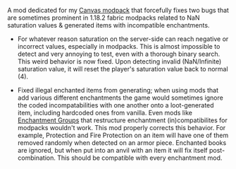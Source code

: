 A mod dedicated for my [Canvas modpack](https://github.com/ConqAra/Canvas) that forcefully fixes two bugs that are sometimes prominent in 1.18.2 fabric modpacks related to NaN saturation values & generated items with incompatible enchantments.

- For whatever reason saturation on the server-side can reach negative or incorrect values, especially in modpacks. This is almost impossible to detect and very annoying to test, even with a thorough binary search. This weird behavior is now fixed. Upon detecting invalid (NaN/Infinite) saturation value, it will reset the player's saturation value back to normal (4).

- Fixed illegal enchanted items from generating; when using mods that add various different enchantments the game would sometimes ignore the coded incompatabilities with one another onto a loot-generated item, including hardcoded ones from vanilla. Even mods like [Enchantment Groups](https://modrinth.com/mod/enchantmentgroups) that restructure enchantment (in)compatibilites for modpacks wouldn't work. This mod properly corrects this behavior. For example, Protection and Fire Protection on an item will have one of them removed randomly when detected on an armor piece. Enchanted books are ignored, but when put into an anvil with an item it will fix itself post-combination. This should be compatible with every enchantment mod.
